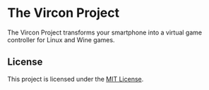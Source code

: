 # The Vircon Project

The Vircon Project transforms your smartphone into a virtual game controller for Linux and Wine games.

## License

This project is licensed under the [MIT License](LICENSE.md).